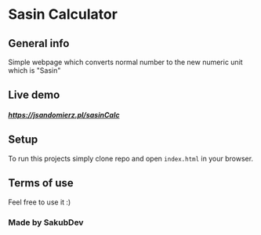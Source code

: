 # Sasin Calculator

## General info
Simple webpage which converts normal number to the new numeric unit which is "Sasin"

## Live demo
##### https://jsandomierz.pl/sasinCalc

## Setup
To run this projects simply clone repo and open `index.html` in your browser.

## Terms of use

Feel free to use it :)
### Made by SakubDev